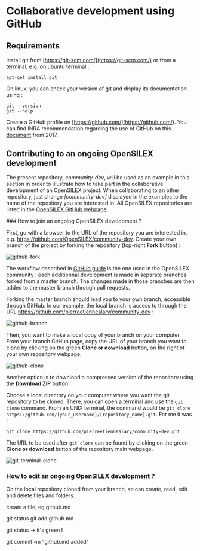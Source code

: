 # Collaborative development using GitHub

## Requirements

Install git from [https://git-scm.com/](https://git-scm.com/) or from a terminal, e.g. on ubuntu terminal :

```
apt-get install git
```

On linux, you can check your version of git and display its documentation using :

```
git --version
git --help
```

Create a GitHub profile on [https://github.com/](https://github.com/).
You can find INRA recommendation regarding the use of GitHub on this [document](http://pfl.grignon.inra.fr/gmpaDocs/INRA_UtiliserForge.pdf) from 2017.

## Contributing to an ongoing OpenSILEX development

The present repository, *community-dev*, will be used as an example in this section in order to illustrate how to take part in the collaborative development of an OpenSILEX project.
When collaborating to an other repository, just change *[community-dev]* displayed in the examples to the name of the repository you are interested in.
All OpenSILEX repositories are listed in the [OpenSILEX GitHub webpage](https://github.com/OpenSILEX/).

### How to join an ongoing OpenSILEX development ?

First, go with a browser to the URL of the repository you are interested in, e.g. https://github.com/OpenSILEX/community-dev.
Create your own branch of the project by forking the repository (top-right **Fork** button) :

![github-fork](img/github-fork.png)

The workflow described in [GitHub guide](https://guides.github.com/introduction/flow/) is the one used in the OpenSILEX community : each additionnal development is made in separate branches forked from a master branch. The changes made in those branches are then added to the master branch through pull requests.

Forking the master branch should lead you to your own branch, accessible through GitHub.
In our example, the local branch is access to through the URL https://github.com/pierreetiennealary/community-dev :

![github-branch](img/github-branch.png)

Then, you want to make a local copy of your branch on your computer.
From your branch GitHub page, copy the URL of your branch you want to clone by clicking on the green **Clone or download** button, on the right of your own repository webpage.

![github-clone](img/github-clone.png)

Another option is to download a compressed version of the repository using the **Download ZIP** button.

Choose a local directory on your computer where you want the git repository to be cloned.
There, you can open a terminal and use the `git clone` command.
From an UNIX terminal, the command would be `git clone https://github.com/[your_username]/[repository_name].git`.
For me it was :

```
git clone https://github.com/pierreetiennealary/community-dev.git
```

The URL to be used after `git clone` can be found by clicking on the green **Clone or download** button of the repository main webpage.

![git-terminal-clone](img/git-terminal-clone.png)

### How to edit an ongoing OpenSILEX development ?



On the local repository cloned from your branch, so can create, read, edit and delete files and folders.



create a file, eg github.md

git status
git add github.md

git status -> it's green !

git commit -m "github.md added"
